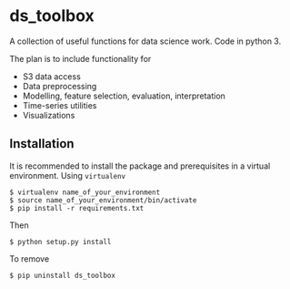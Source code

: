 # ds_toolbox

A collection of useful functions for data science work. Code in python 3.

The plan is to include functionality for 

 * S3 data access
 * Data preprocessing
 * Modelling, feature selection, evaluation, interpretation
 * Time-series utilities
 * Visualizations

## Installation

It is recommended to install the package and prerequisites in a virtual environment. Using `virtualenv`

```
$ virtualenv name_of_your_environment
$ source name_of_your_environment/bin/activate
$ pip install -r requirements.txt
```

Then  
```
$ python setup.py install
```

To remove

```
$ pip uninstall ds_toolbox
```
